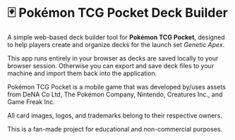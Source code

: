# 🃏 Pokémon TCG Pocket Deck Builder

A simple web-based deck builder tool for **Pokémon TCG Pocket**, designed to help players create and organize decks for the launch set *Genetic Apex*.

This app runs entirely in your browser as decks are saved locally to your browser session. Otherwise you can export and save deck files to your machine and import them back into the application.



Pokémon TCG Pocket is a mobile game that was developed by/uses assets from DeNA Co Ltd, The Pokémon Company, Nintendo, Creatures Inc., and Game Freak Inc.

All card images, logos, and trademarks belong to their respective owners.

This is a fan-made project for educational and non-commercial purposes.
